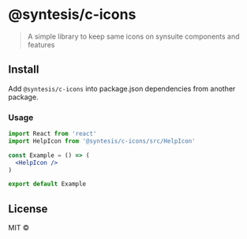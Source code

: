 # @syntesis/c-icons

> A simple library to keep same icons on synsuite components and features

## Install
Add `@syntesis/c-icons` into package.json dependencies from another package.

### Usage
```jsx
import React from 'react'
import HelpIcon from '@syntesis/c-icons/src/HelpIcon'

const Example = () => (
  <HelpIcon />
)

export default Example
```

## License

MIT © [](https://github.com/)
